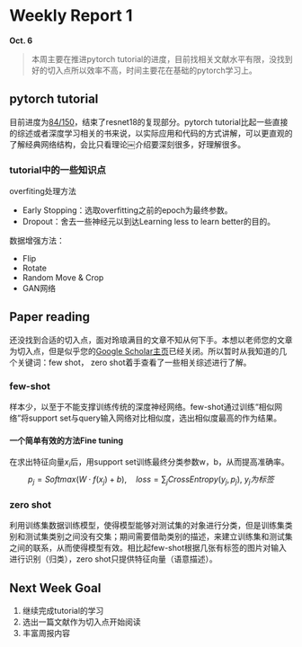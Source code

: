 # Weekly Report 1

**Oct. 6**


> 本周主要在推进pytorch tutorial的进度，目前找相关文献水平有限，没找到好的切入点所以效率不高，时间主要花在基础的pytorch学习上。

## pytorch tutorial
目前进度为[84/150](https://www.bilibili.com/video/BV1HY4y1T71A)，结束了resnet18的复现部分。pytorch tutorial比起一些直接的综述或者深度学习相关的书来说，以实际应用和代码的方式讲解，可以更直观的了解经典网络结构，会比只看理论￼介绍要深刻很多，好理解很多。

### tutorial中的一些知识点
overfiting处理方法
- Early Stopping：选取overfitting之前的epoch为最终参数。
- Dropout：舍去一些神经元以到达Learning less to learn better的目的。

数据增强方法：

- Flip
- Rotate
- Random Move & Crop
- GAN网络

## Paper reading

还没找到合适的切入点，面对玲琅满目的文章不知从何下手。本想以老师您的文章为切入点，但是似乎您的[Google Scholar主页](https://scholar.google.com/citations?user=LKaWa9gAAAAJ&hl=en)已经关闭。所以暂时从我知道的几个关键词：few shot， zero shot着手查看了一些相关综述进行了解。

### few-shot

样本少，以至于不能支撑训练传统的深度神经网络。few-shot通过训练“相似网络”将support set与query输入网络对比相似度，选出相似度最高的作为结果。

#### 一个简单有效的方法Fine tuning

在求出特征向量$x_i$后，用support set训练最终分类参数w，b，从而提高准确率。
$$
p_j= Softmax(W\cdot f(x_j)+b), \quad loss=\sum_jCrossEntropy(y_j, p_j),\ y_j为标签
$$

### zero shot

利用训练集数据训练模型，使得模型能够对测试集的对象进行分类，但是训练集类别和测试集类别之间没有交集；期间需要借助类别的描述，来建立训练集和测试集之间的联系，从而使得模型有效。相比起few-shot根据几张有标签的图片对输入进行识别（归类），zero shot只提供特征向量（语意描述）。



## Next Week Goal

1. 继续完成tutorial的学习
2. 选出一篇文献作为切入点开始阅读
3. 丰富周报内容
